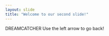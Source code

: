 ```yaml
---
layout: slide
title: "Welcome to our second slide!"
---
```

DREAMCATCHER
Use the left arrow to go back!
